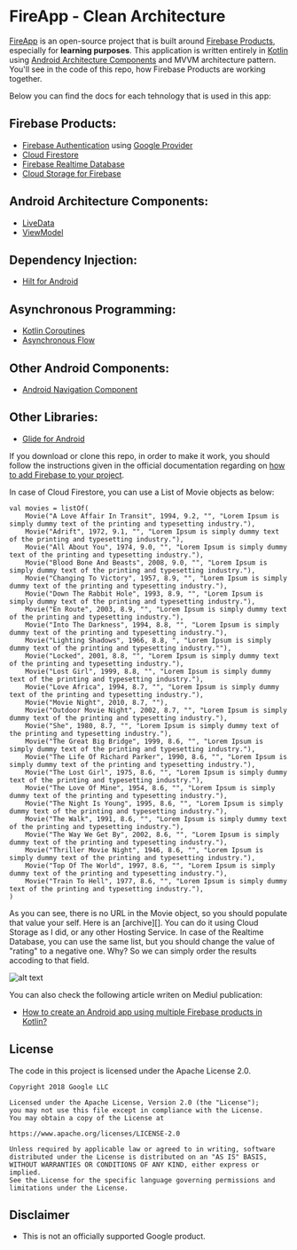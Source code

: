# FireApp - Clean Architecture

[FireApp][1] is an open-source project that is built around [Firebase Products][2], especially for **learning purposes**. This application is written entirely in [Kotlin][3] using [Android Architecture Components][4] and MVVM architecture pattern. You'll see in the code of this repo, how Firebase Products are working together.

Below you can find the docs for each tehnology that is used in this app:

## Firebase Products:
* [Firebase Authentication][5] using [Google Provider][6]
* [Cloud Firestore][7]
* [Firebase Realtime Database][8]
* [Cloud Storage for Firebase][16]

## Android Architecture Components:
* [LiveData][9]
* [ViewModel][10]

## Dependency Injection:
* [Hilt for Android][11]

## Asynchronous Programming:
* [Kotlin Coroutines][12]
* [Asynchronous Flow][13]

## Other Android Components:
* [Android Navigation Component][14]

## Other Libraries:
* [Glide for Android][15]

If you download or clone this repo, in order to make it work, you should follow the instructions given in the official documentation regarding on [how to add Firebase to your project][15].

In case of Cloud Firestore, you can use a List of Movie objects as below:
  
    val movies = listOf(
        Movie("A Love Affair In Transit", 1994, 9.2, "", "Lorem Ipsum is simply dummy text of the printing and typesetting industry."),
        Movie("Adrift", 1972, 9.1, "", "Lorem Ipsum is simply dummy text of the printing and typesetting industry."),
        Movie("All About You", 1974, 9.0, "", "Lorem Ipsum is simply dummy text of the printing and typesetting industry."),
        Movie("Blood Bone And Beasts", 2008, 9.0, "", "Lorem Ipsum is simply dummy text of the printing and typesetting industry."),
        Movie("Changing To Victory", 1957, 8.9, "", "Lorem Ipsum is simply dummy text of the printing and typesetting industry."),
        Movie("Down The Rabbit Hole", 1993, 8.9, "", "Lorem Ipsum is simply dummy text of the printing and typesetting industry."),
        Movie("En Route", 2003, 8.9, "", "Lorem Ipsum is simply dummy text of the printing and typesetting industry."),
        Movie("Into The Darkness", 1994, 8.8, "", "Lorem Ipsum is simply dummy text of the printing and typesetting industry."),
        Movie("Lighting Shadows", 1966, 8.8, ", "Lorem Ipsum is simply dummy text of the printing and typesetting industry.""),
        Movie("Locked", 2001, 8.8, "", "Lorem Ipsum is simply dummy text of the printing and typesetting industry."),
        Movie("Lost Girl", 1999, 8.8, "", "Lorem Ipsum is simply dummy text of the printing and typesetting industry."),
        Movie("Love Africa", 1994, 8.7, "", "Lorem Ipsum is simply dummy text of the printing and typesetting industry."),
        Movie("Movie Night", 2010, 8.7, ""),
        Movie("Outdoor Movie Night", 2002, 8.7, "", "Lorem Ipsum is simply dummy text of the printing and typesetting industry."),
        Movie("She", 1980, 8.7, "", "Lorem Ipsum is simply dummy text of the printing and typesetting industry."),
        Movie("The Great Big Bridge", 1999, 8.6, "", "Lorem Ipsum is simply dummy text of the printing and typesetting industry."),
        Movie("The Life Of Richard Parker", 1990, 8.6, "", "Lorem Ipsum is simply dummy text of the printing and typesetting industry."),
        Movie("The Lost Girl", 1975, 8.6, "", "Lorem Ipsum is simply dummy text of the printing and typesetting industry."),
        Movie("The Love Of Mine", 1954, 8.6, "", "Lorem Ipsum is simply dummy text of the printing and typesetting industry."),
        Movie("The Night Is Young", 1995, 8.6, "", "Lorem Ipsum is simply dummy text of the printing and typesetting industry."),
        Movie("The Walk", 1991, 8.6, "", "Lorem Ipsum is simply dummy text of the printing and typesetting industry."),
        Movie("The Way We Get By", 2002, 8.6, "", "Lorem Ipsum is simply dummy text of the printing and typesetting industry."),
        Movie("Thriller Movie Night", 1946, 8.6, "", "Lorem Ipsum is simply dummy text of the printing and typesetting industry."),
        Movie("Top Of The World", 1997, 8.6, "", "Lorem Ipsum is simply dummy text of the printing and typesetting industry."),
        Movie("Train To Hell", 1977, 8.6, "", "Lorem Ipsum is simply dummy text of the printing and typesetting industry."),
    )
  
  As you can see, there is no URL in the Movie object, so you should populate that value your self. Here is an [archive][]. You can do it using Cloud Storage as I did, or any other Hosting Service. In case of the Realtime Database, you can use the same list, but you should change the value of "rating" to a negative one. Why? So we can simply order the results accoding to that field.
  
![alt text](https://i.ibb.co/B48LgJb/AllNew.png)

You can also check the following article writen on Mediul publication:

* [How to create an Android app using multiple Firebase products in Kotlin?][18]

**License**
---
The code in this project is licensed under the Apache License 2.0.

    Copyright 2018 Google LLC

    Licensed under the Apache License, Version 2.0 (the "License");
    you may not use this file except in compliance with the License.
    You may obtain a copy of the License at

    https://www.apache.org/licenses/LICENSE-2.0

    Unless required by applicable law or agreed to in writing, software
    distributed under the License is distributed on an "AS IS" BASIS,
    WITHOUT WARRANTIES OR CONDITIONS OF ANY KIND, either express or implied.
    See the License for the specific language governing permissions and
    limitations under the License.

**Disclaimer**
---
* This is not an officially supported Google product.

[1]: https://play.google.com/store/apps/details?id=ro.alexmamo.firebase
[2]: https://firebase.google.com/
[3]: https://kotlinlang.org/
[4]: https://developer.android.com/topic/libraries/architecture
[5]: https://firebase.google.com/products/auth
[6]: https://firebase.google.com/docs/auth/android/google-signin
[7]: https://firebase.google.com/docs/firestore
[8]: https://firebase.google.com/docs/database
[9]: https://developer.android.com/topic/libraries/architecture/livedata
[10]: https://developer.android.com/topic/libraries/architecture/viewmodel
[11]: https://developer.android.com/training/dependency-injection/hilt-android
[12]: https://kotlinlang.org/docs/coroutines-overview.html
[13]: https://kotlinlang.org/docs/flow.html
[14]: https://developer.android.com/guide/navigation
[15]: https://github.com/bumptech/glide
[16]: https://firebase.google.com/docs/storage
[17]: http://alexmamo.ro/apps/FireApp/movie_posters.rar
[18]: https://medium.com/firebase-tips-tricks/how-to-create-an-android-app-using-multiple-firebase-products-in-kotlin-16aade81ffec
